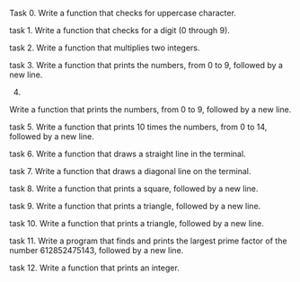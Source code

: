 Task 0.
Write a function that checks for uppercase character.

task 1.
Write a function that checks for a digit (0 through 9).

task 2.
Write a function that multiplies two integers.

task 3.
Write a function that prints the numbers, from 0 to 9, followed by a new line.

4.
Write a function that prints the numbers, from 0 to 9, followed by a new line.

task 5.
Write a function that prints 10 times the numbers, from 0 to 14, followed by a new line.

task 6.
Write a function that draws a straight line in the terminal.

task 7.
Write a function that draws a diagonal line on the terminal.

task 8.
Write a function that prints a square, followed by a new line.

task 9.
Write a function that prints a triangle, followed by a new line.

task 10.
Write a function that prints a triangle, followed by a new line.

task 11.
Write a program that finds and prints the largest prime factor of the number 612852475143, followed by a new line.

task 12.
Write a function that prints an integer.
